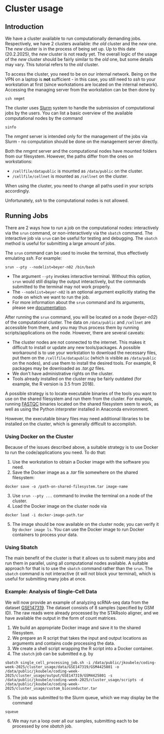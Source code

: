# Cluster usage

## Introduction

We have a cluster available to run computationally demanding jobs.
Respectively, we have 2 clusters available: *the old* cluster and the *new* one.
The *new* cluster is in the process of being set up. Up to this date (20.2.2025),
the *new* cluster is not ready yet. The overall logic of the
usage of the *new* cluster should be fairly similar to the *old* one, but
some details may vary. This tutorial refers to the *old* cluster.

To access the cluster, you need to be on our internal network.
Being on the VPN on a laptop is **not** sufficient - in this case, you still
need to *ssh* to your workstation at first (since workstations are located
on the internal network).
Accessing the managing server from the workstation can be then done by

```commandline
ssh nmgmt
```

The cluster uses [Slurm](https://slurm.schedmd.com/) system to handle the submission of computational jobs by the users.
You can list a basic overview of the available computational nodes by the command

```commandline
sinfo
```

The *nmgmt* server is intended only for the management of the jobs via Slurm - no computation should be
done on the management server directly.

Both the *nmgmt* server and the computational nodes have mounted folders from our filesystem.
However, the paths differ from the ones on workstations:

- `/cellfile/datapublic` is mounted as `/data/public` on the cluster.
- `/cellfile/cellnet` is mounted as `/cellnet` on the cluster.

When using the cluster, you need to change all paths used in your scripts accordingly.

Unfortunately, *ssh* to the computational nodes is not allowed.

## Running Jobs

There are 2 ways how to run a job on the computational nodes: interactively via the ```srun``` command,
or non-interactively via the ```sbatch``` command. The interactive job via ```srun``` can be useful for testing and
debugging.
The ```sbatch``` method is useful for submitting a large amount of jobs.

The ```srun``` command can be used to invoke the terminal,
thus effectively emulating *ssh*. For example:

```commandline
srun --pty --nodelist=beyer-n02 /bin/bash
```

- The argument ```--pty``` invokes interactive terminal. Without this option, `srun` would
  still display the output interactively, but the commands submitted to the terminal may not work properly.
- The ```--nodelist=beyer-n02``` is an optional argument explicitly stating the node on which we want to run the job.
- For more information about the `srun` command and its arguments, please
  see [documentation](https://slurm.schedmd.com/srun.html).

After running the `srun` command, you will be located on a node (*beyer-n02*) of the computational cluster.
The data on `/data/public` and `/cellnet` are accessible from there, and you may thus process them
by running scripts/applications on the node. However, there are several caveats:

- The cluster nodes are not connected to the internet. This makes it difficult to install or update
  any new tools/packages. A possible workaround is to use your workstation to download the necessary files, put them
  on the ```/cellfile/datapublic``` (which is visible as ```/data/public``` on the nodes), and use them to install the
  desired tools.
  For example, R packages may be downloaded as *.tar.gz* files.
- We don't have administrative rights on the cluster.
- Tools already installed on the cluster may be fairly outdated (for example, the R version is 3.5 from 2018).

A possible strategy is to locate executable binaries of the tools you want to use
on the shared filesystem and run them from the cluster. For example,
running [FASTQC](https://www.bioinformatics.babraham.ac.uk/projects/fastqc/)
binaries located on the shared filesystem seem to work, as well as using the Python interpreter installed in Anaconda
environment.

However, the executable binary files may need additional libraries to be installed on the cluster,
which is generally difficult to accomplish.

### Using Docker on the Cluster

Because of the issues described above, a suitable strategy is to use Docker to run the code/applications you need.
To do that:

1. Use the workstation to obtain a Docker image with the software you need.
2. Save the Docker image as a *.tar* file somewhere on the shared filesystem:

```commandline
docker save -o /path-on-shared-filesystem.tar image-name
```

3. Use ```srun --pty ...``` command to invoke the terminal on a node of the cluster.
4. Load the Docker image on the cluster node via

```commandline
docker load -i docker-image-path.tar
```

5. The image should be now available on the cluster node; you can verify it by ```docker image ls```.
   You can use the Docker image to run Docker containers to process your data.

### Using Sbatch

The main benefit of the cluster is that it allows us to submit many jobs and run them in parallel, using all computational nodes available. A suitable
approach for that is to use the ```sbatch``` command rather than the ```srun```. The ```sbatch``` command is
not interactive (it will not block your terminal), which is useful for submitting many jobs at once.

### Example: Analysis of Single-Cell Data

We will now provide an example of analyzing scRNA-seq data from the dataset
[GSE147319](https://www.ncbi.nlm.nih.gov/geo/query/acc.cgi?acc=GSE147319). The dataset
consists of 8 samples (specified by GSM ID). The raw reads were already processed
by the STARsolo aligner, and we have available the output in the form of count matrices.

1. We build an appropriate Docker image and save it to the shared filesystem.
2. We prepare an R script that takes the input and output locations as arguments
   and contains code processing the data.
3. We create a shell script wrapping the R script into a Docker container.
4. The ```sbatch``` job can be submitted e.g. by

```
sbatch single_cell_processing_job.sh -i /data/public/jkoubele/coding-week-2025/cluster_usage/data/GSE147319/GSM4425801 -o /data/public/jkoubele/coding-week-2025/cluster_usage/output/GSE147319/GSM4425801 -s /data/public/jkoubele/coding-week-2025/cluster_usage/scripts -d /data/public/jkoubele/coding-week-2025/cluster_usage/custom_bioconductor.tar
```

5. The job was submitted to the Slurm queue, which we may display be the command

```
squeue
```
6. We may run a loop over all our samples, submitting each to be processed by one *sbatch* job.







